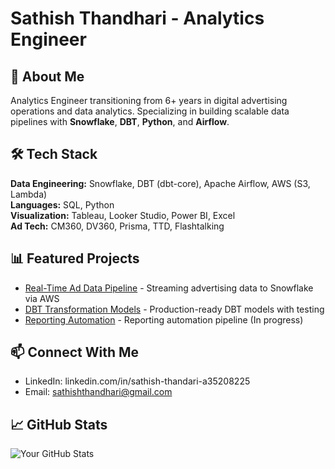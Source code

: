 # Sathish Thandhari - Analytics Engineer

## 👋 About Me
Analytics Engineer transitioning from 6+ years in digital advertising operations and data analytics. 
Specializing in building scalable data pipelines with **Snowflake**, **DBT**, **Python**, and **Airflow**.

## 🛠️ Tech Stack
**Data Engineering:** Snowflake, DBT (dbt-core), Apache Airflow, AWS (S3, Lambda)  
**Languages:** SQL, Python  
**Visualization:** Tableau, Looker Studio, Power BI, Excel  
**Ad Tech:** CM360, DV360, Prisma, TTD, Flashtalking

## 📊 Featured Projects
- [Real-Time Ad Data Pipeline](#) - Streaming advertising data to Snowflake via AWS
- [DBT Transformation Models](#) - Production-ready DBT models with testing
- [Reporting Automation](#) - Reporting automation pipeline (In progress)

## 📫 Connect With Me
- LinkedIn: linkedin.com/in/sathish-thandari-a35208225
- Email: sathishthandhari@gmail.com

## 📈 GitHub Stats
![Your GitHub Stats](https://github-readme-stats.vercel.app/api?username=YOUR_USERNAME&show_icons=true)
